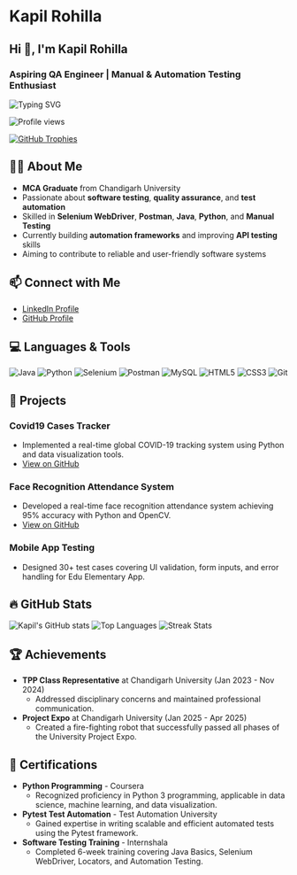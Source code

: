 # Kapil Rohilla

## Hi 👋, I'm Kapil Rohilla
### Aspiring QA Engineer | Manual & Automation Testing Enthusiast

![Typing SVG](https://readme-typing-svg.herokuapp.com?font=Poppins&duration=3000&pause=1000&color=00FF6A&center=true&vCenter=true&width=435&lines=Welcome+to+my+GitHub+Profile!;Aspiring+QA+Engineer+from+India;Selenium+%7C+Postman+%7C+Java+%7C+Python)

![Profile views](https://komarev.com/ghpvc/?username=kapilrohilla2001&label=Profile%20views&color=0e75b6&style=flat)

[![GitHub Trophies](https://github-profile-trophy.vercel.app/?username=kapilrohilla2001&theme=gruvbox&margin-w=15&margin-h=15&column=3)](https://github.com/ryo-ma/github-profile-trophy)

## 👨‍💻 About Me
- **MCA Graduate** from Chandigarh University
- Passionate about **software testing**, **quality assurance**, and **test automation**
- Skilled in **Selenium WebDriver**, **Postman**, **Java**, **Python**, and **Manual Testing**
- Currently building **automation frameworks** and improving **API testing** skills
- Aiming to contribute to reliable and user-friendly software systems

## 📫 Connect with Me
- [LinkedIn Profile](https://www.linkedin.com/in/kapil-rohilla/)
- [GitHub Profile](https://github.com/kapilrohilla2001)

## 💻 Languages & Tools
![Java](https://img.shields.io/badge/Java-ED8B00?style=for-the-badge&logo=openjdk&logoColor=white)
![Python](https://img.shields.io/badge/Python-3776AB?style=for-the-badge&logo=python&logoColor=white)
![Selenium](https://img.shields.io/badge/Selenium-43B02A?style=for-the-badge&logo=selenium&logoColor=white)
![Postman](https://img.shields.io/badge/Postman-FF6C37?style=for-the-badge&logo=postman&logoColor=white)
![MySQL](https://img.shields.io/badge/MySQL-4479A1?style=for-the-badge&logo=mysql&logoColor=white)
![HTML5](https://img.shields.io/badge/HTML5-E34F26?style=for-the-badge&logo=html5&logoColor=white)
![CSS3](https://img.shields.io/badge/CSS3-1572B6?style=for-the-badge&logo=css3&logoColor=white)
![Git](https://img.shields.io/badge/Git-F05032?style=for-the-badge&logo=git&logoColor=white)

## 📂 Projects
### Covid19 Cases Tracker
- Implemented a real-time global COVID-19 tracking system using Python and data visualization tools.
- [View on GitHub](https://github.com/kapilrohilla2001/Covid-19-Cases-Tracker.git)

### Face Recognition Attendance System
- Developed a real-time face recognition attendance system achieving 95% accuracy with Python and OpenCV.
- [View on GitHub](https://github.com/kapilrohilla2001/Face-Recognition-Attendance-System)

### Mobile App Testing
- Designed 30+ test cases covering UI validation, form inputs, and error handling for Edu Elementary App.

## 🔥 GitHub Stats
![Kapil's GitHub stats](https://github-readme-stats.vercel.app/api?username=kapilrohilla2001&show_icons=true&theme=tokyonight)
![Top Languages](https://github-readme-stats.vercel.app/api/top-langs?username=kapilrohilla2001&show_icons=true&locale=en&layout=compact&theme=tokyonight)
![Streak Stats](https://github-readme-streak-stats.herokuapp.com/?user=kapilrohilla2001&theme=tokyonight)

## 🏆 Achievements
- **TPP Class Representative** at Chandigarh University (Jan 2023 - Nov 2024)
  - Addressed disciplinary concerns and maintained professional communication.
- **Project Expo** at Chandigarh University (Jan 2025 - Apr 2025)
  - Created a fire-fighting robot that successfully passed all phases of the University Project Expo.

## 📜 Certifications
- **Python Programming** - Coursera
  - Recognized proficiency in Python 3 programming, applicable in data science, machine learning, and data visualization.
- **Pytest Test Automation** - Test Automation University
  - Gained expertise in writing scalable and efficient automated tests using the Pytest framework.
- **Software Testing Training** - Internshala
  - Completed 6-week training covering Java Basics, Selenium WebDriver, Locators, and Automation Testing.

